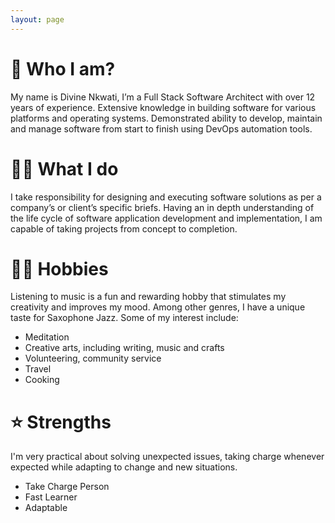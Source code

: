 ```yaml
---
layout: page
---
```


<div class="post">
  <div class="card">
    <h1 class="card__title article_title">🤔 Who I am?</h1>
    <div class="article__content">
      <p>
        My name is Divine Nkwati, I’m a Full Stack Software Architect with over 12 years of experience. Extensive knowledge in building software for various platforms and operating systems. Demonstrated ability to develop, maintain and manage software from start to finish using DevOps automation tools.
      </p>
    </div>
    <h1 class="card__title article_title">🧑‍💻 What I do</h1>
    <div class="article__content">
      <p>
        I take responsibility for designing and executing software solutions as per a company’s or client’s specific briefs.
        Having an in depth understanding of the life cycle of software application development and implementation, I am capable of taking projects from concept to completion.
      </p>
    </div>
    <h1 class="card__title article_title">🧘‍♂️ Hobbies</h1>
    <div class="article__content">
      <p>
        Listening to music is a fun and rewarding hobby that stimulates my creativity and improves my mood. Among other genres, I have a unique taste for Saxophone Jazz. Some of my interest include:
      </p>
      <ul>
        <li> Meditation </li>
        <li> Creative arts, including writing, music and crafts </li>
        <li> Volunteering, community service </li>
        <li> Travel </li>
        <li> Cooking </li>
      </ul>
    </div>
    <h1 class="card__title article_title">⭐️ Strengths</h1>
    <div class="article__content">
      <p>
        I'm very practical about solving unexpected issues, taking charge whenever expected while adapting to change and new situations.
        <ul>
          <li> Take Charge Person  </li>
          <li> Fast Learner </li>
          <li> Adaptable </li>
        </ul>
      </p>
    </div>
  </div>
  <!-- <div class="card"> </div> -->
</div>
